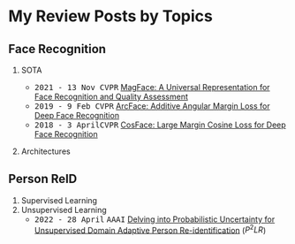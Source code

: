 # My Review Posts by Topics

## Face Recognition

1. SOTA
   - <kbd>2021 - 13 Nov </kbd><kbd>CVPR</kbd> [MagFace: A Universal Representation for Face Recognition and Quality Assessment](2.Face%20Recogntion/SOTA/MagFace.md)
   - <kbd>2019 - 9 Feb  </kbd><kbd>CVPR</kbd> [ArcFace: Additive Angular Margin Loss for Deep Face Recognition](2.Face%20Recogntion/SOTA/ArcFace.md)
   - <kbd>2018 - 3 April</kbd><kbd>CVPR</kbd> [CosFace: Large Margin Cosine Loss for Deep Face Recognition](2.Face%20Recogntion/SOTA/CosFace.md)
  
2. Architectures


## Person ReID

1. Supervised Learning
2. Unsupervised Learning
   - <kbd>2022 - 28 April</kbd> <kbd>AAAI</kbd> [Delving into Probabilistic Uncertainty for Unsupervised Domain Adaptive Person Re-identification](3.Person%20ReID/P2LR.md) ($P^{2}LR$)
